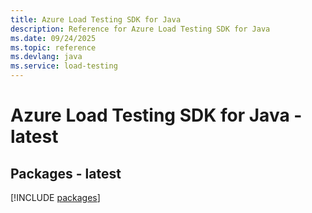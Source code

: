 ```yaml
---
title: Azure Load Testing SDK for Java
description: Reference for Azure Load Testing SDK for Java
ms.date: 09/24/2025
ms.topic: reference
ms.devlang: java
ms.service: load-testing
---
```

# Azure Load Testing SDK for Java - latest
## Packages - latest
[!INCLUDE [packages](load-testing-index.md)]